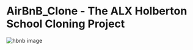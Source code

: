 # AirBnB_Clone - The ALX Holberton School Cloning Project
![hbnb image]("C:\Users\king\Desktop\hbnb.png")
